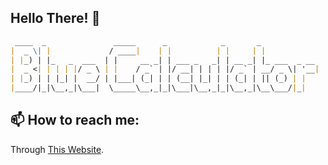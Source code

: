 ## **Hello There! 👋**

```markdown
 ____  _               _____      _            _       _             
|  _ \| |             / ____|    | |          | |     | |            
| |_) | |_   _  ___  | |     __ _| | ___ _   _| | __ _| |_ ___  _ __ 
|  _ <| | | | |/ _ \ | |    / _` | |/ __| | | | |/ _` | __/ _ \| '__|
| |_) | | |_| |  __/ | |___| (_| | | (__| |_| | | (_| | || (_) | |   
|____/|_|\__,_|\___|  \_____\__,_|_|\___|\__,_|_|\__,_|\__\___/|_|   

```
## 📫 How to reach me:

Through [This Website](https://bluecalculator.github.io/Contactme/).
